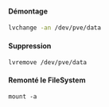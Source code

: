 #### Démontage
```bash
lvchange -an /dev/pve/data
```

#### Suppression
```
lvremove /dev/pve/data
```

#### Remonté le FileSystem
```
mount -a
```
